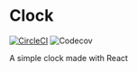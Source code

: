 # Clock


[![CircleCI](https://img.shields.io/circleci/build/github/RaptorCentauri/Clock.svg?logo=circleci&style=for-the-badge&label=build&logoColor=white)](https://circleci.com/gh/RaptorCentauri/Clock)	![Codecov](https://img.shields.io/codecov/c/github/RaptorCentauri/Clock.svg?logo=codecov&style=for-the-badge&label=coverage&logoColor=white)



A simple clock made with React